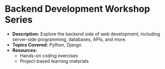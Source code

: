 # Backend Development Workshop Series
- **Description:** Explore the backend side of web development, including server-side programming, databases, APIs, and more.
- **Topics Covered:** Python, Django
- **Resources:**
  - Hands-on coding exercises
  - Project-based learning materials
